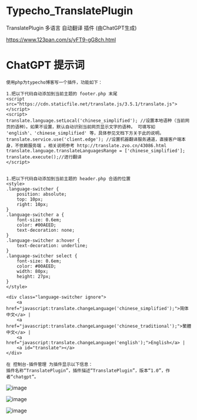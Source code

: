 # Typecho_TranslatePlugin

TranslatePlugin 多语言 自动翻译 插件 (由ChatGPT生成)

https://www.123pan.com/s/yFT9-gG8ch.html

# ChatGPT 提示词

```
使用php为typecho博客写一个插件，功能如下：

1.把以下代码自动添加到当前主题的 footer.php 末尾
<script src="https://cdn.staticfile.net/translate.js/3.5.1/translate.js"></script>
<script>
translate.language.setLocal('chinese_simplified'); //设置本地语种（当前网页的语种）。如果不设置，默认自动识别当前网页显示文字的语种。 可填写如 'english'、'chinese_simplified' 等，具体参见文档下方关于此的说明。
translate.service.use('client.edge'); //设置机器翻译服务通道，直接客户端本身，不依赖服务端 。相关说明参考 http://translate.zvo.cn/43086.html
translate.language.translateLanguagesRange = ['chinese_simplified'];
translate.execute();//进行翻译
</script>


1.把以下代码自动添加到当前主题的 header.php 合适的位置
<style>
.language-switcher {
    position: absolute;
    top: 10px;
    right: 10px;
}
.language-switcher a {
    font-size: 0.6em;
    color: #00AEED;
    text-decoration: none;
}
.language-switcher a:hover {
    text-decoration: underline;
}
.language-switcher select {
    font-size: 0.6em;
    color: #00AEED;
    width: 80px;
    height: 27px;
}
</style>

<div class="language-switcher ignore">
    <a href="javascript:translate.changeLanguage('chinese_simplified');">简体中文</a> |
    <a href="javascript:translate.changeLanguage('chinese_traditional');">繁體中文</a> |
    <a href="javascript:translate.changeLanguage('english');">English</a> |
    <a id="translate"></a>
</div>

在 控制台-插件管理 为插件显示以下信息：
插件名称“TranslatePlugin”，插件描述“TranslatePlugin”，版本“1.0”，作者“chatgpt”。

```

![image](https://github.com/dylanbai8/Typecho_TranslatePlugin/assets/26950227/48a748a1-c5a7-4cdd-859e-5fca173b4f62)

![image](https://github.com/dylanbai8/Typecho_TranslatePlugin/assets/26950227/38b02f22-4984-471a-a3d1-8766204f4714)

![image](https://github.com/dylanbai8/Typecho_TranslatePlugin/assets/26950227/f53886a7-79dc-4d59-a4fd-ae569dbbb2ad)

